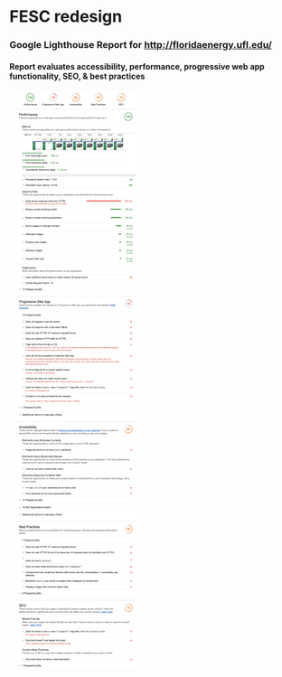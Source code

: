 # FESC redesign
### Google Lighthouse Report for http://floridaenergy.ufl.edu/
#### Report evaluates accessibility, performance, progressive web app functionality, SEO, & best practices
![Google Lighthouse Report: Accessibility, Performance, Progresive Web App, SEO, Best Practices](https://github.com/YetiSnack/fesc-redesign/blob/master/report.jpg)